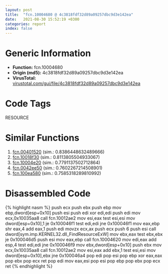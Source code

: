 ```yaml
---
layout: post
title:  "fcn.10004680 @ 4c3818fdf32d89a09257dbc9d3e142ea"
date:   2021-08-30 15:52:19 +0300
categories: report
index: false
---
```


# Generic Information
- **Function:** fcn.10004680
- **Origin (md5):** 4c3818fdf32d89a09257dbc9d3e142ea
- **VirusTotal:** [virustotal.com/gui/file/4c3818fdf32d89a09257dbc9d3e142ea][virustotal_ref]

# Code Tags
<span class="tag" id="RESOURCE">RESOURCE</span>


# Similar Functions

1. [fcn.00401520][similar_1_ref] (sim.: 0.8386448632489666)
2. [fcn.10018f30][similar_2_ref] (sim.: 0.8113805504933067)
3. [fcn.10004e20][similar_3_ref] (sim.: 0.7791137502712864)
4. [fcn.0042ee50][similar_4_ref] (sim.: 0.7602267214508901)
5. [fcn.100ea580][similar_5_ref] (sim.: 0.7585318289810992)


# Disassembled Code

{% highlight nasm %}
push ecx
push ebx
push ebp
mov ebp,dword[esp+0x10]
push esi
push edi
xor edi,edi
push edi
mov ecx,0x10035aa8
call fcn.10012ae2
mov esi,eax
test esi,esi
mov dword[esp+0x10],1
je 0x100046f1
test edi,edi
jne 0x100046f1
mov eax,ebp
shr eax,4
add eax,1
push edi
movzx ecx,ax
push ecx
push 6
push esi
call dword[sym.imp.KERNEL32.dll_FindResourceExW]
mov ebx,eax
test ebx,ebx
je 0x100046d5
push esi
mov eax,ebp
call fcn.10004620
mov edi,eax
add esp,4
test edi,edi
jne 0x100046f9
mov ebx,dword[esp+0x10]
push ebx
mov ecx,0x10035aa8
call fcn.10012ae2
mov esi,eax
add ebx,1
test esi,esi
mov dword[esp+0x10],ebx
jne 0x100046a4
pop edi
pop esi
pop ebp
xor eax,eax
pop ebx
pop ecx
ret 
pop edi
mov eax,esi
pop esi
pop ebp
pop ebx
pop ecx
ret 
{% endhighlight %}


[similar_1_ref]: /report/fcn.00401520@2d591d102f09b733d7d0e893e5642beb
[similar_2_ref]: /report/fcn.10018f30@2585b133c2e70968905cce13b1fc2654
[similar_3_ref]: /report/fcn.10004e20@4c3818fdf32d89a09257dbc9d3e142ea
[similar_4_ref]: /report/fcn.0042ee50@17d73cbafe6dd96dd6f2291fab06fbb5
[similar_5_ref]: /report/fcn.100ea580@89dc67d2f980e8488f97b1bf8cb24258
[virustotal_ref]: https://www.virustotal.com/gui/file/4c3818fdf32d89a09257dbc9d3e142ea